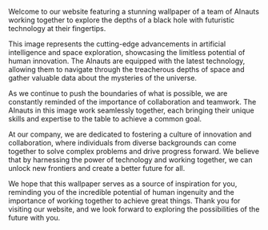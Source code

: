 <!--
Write me content for website with wallpaper "A team of AInauts working together to explore the depths of a black hole, with futuristic technology at their fingertips."
-->

<!--font:Montserrat-->

Welcome to our website featuring a stunning wallpaper of a team of AInauts working together to explore the depths of a black hole with futuristic technology at their fingertips. 

This image represents the cutting-edge advancements in artificial intelligence and space exploration, showcasing the limitless potential of human innovation. The AInauts are equipped with the latest technology, allowing them to navigate through the treacherous depths of space and gather valuable data about the mysteries of the universe.

As we continue to push the boundaries of what is possible, we are constantly reminded of the importance of collaboration and teamwork. The AInauts in this image work seamlessly together, each bringing their unique skills and expertise to the table to achieve a common goal.

At our company, we are dedicated to fostering a culture of innovation and collaboration, where individuals from diverse backgrounds can come together to solve complex problems and drive progress forward. We believe that by harnessing the power of technology and working together, we can unlock new frontiers and create a better future for all.

We hope that this wallpaper serves as a source of inspiration for you, reminding you of the incredible potential of human ingenuity and the importance of working together to achieve great things. Thank you for visiting our website, and we look forward to exploring the possibilities of the future with you.
